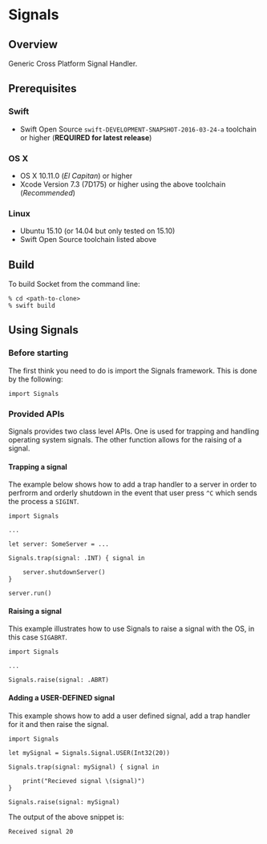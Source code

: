# Signals

## Overview
Generic Cross Platform Signal Handler.

## Prerequisites

### Swift
* Swift Open Source `swift-DEVELOPMENT-SNAPSHOT-2016-03-24-a` toolchain or higher (**REQUIRED for latest release**)

### OS X

* OS X 10.11.0 (*El Capitan*) or higher
* Xcode Version 7.3 (7D175) or higher using the above toolchain (*Recommended*)

### Linux

* Ubuntu 15.10 (or 14.04 but only tested on 15.10)
* Swift Open Source toolchain listed above

## Build

To build Socket from the command line:

```
% cd <path-to-clone>
% swift build
```

## Using Signals

### Before starting

The first think you need to do is import the Signals framework.  This is done by the following:
```
import Signals
```

### Provided APIs

Signals provides two class level APIs.  One is used for trapping and handling operating system signals.  The other function allows for the raising of a signal.

#### Trapping a signal

The example below shows how to add a trap handler to a server in order to perfrorm and orderly shutdown in the event that user press `^C` which sends the process a `SIGINT`.
```
import Signals

...

let server: SomeServer = ...

Signals.trap(signal: .INT) { signal in

	server.shutdownServer()
}

server.run()
```

#### Raising a signal

This example illustrates how to use Signals to raise a signal with the OS, in this case `SIGABRT`.
```
import Signals

...

Signals.raise(signal: .ABRT)
```

#### Adding a USER-DEFINED signal

This example shows how to add a user defined signal, add a trap handler for it and then raise the signal.
```
import Signals

let mySignal = Signals.Signal.USER(Int32(20))

Signals.trap(signal: mySignal) { signal in

	print("Recieved signal \(signal)")
}

Signals.raise(signal: mySignal)

```
The output of the above snippet is:
```
Received signal 20
```
